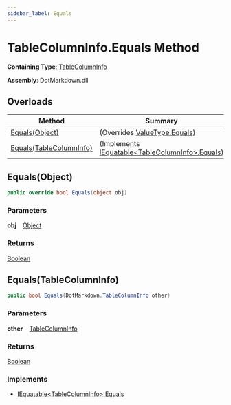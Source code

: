 ```yaml
---
sidebar_label: Equals
---
```


# TableColumnInfo\.Equals Method

**Containing Type**: [TableColumnInfo](../index.md)

**Assembly**: DotMarkdown\.dll

## Overloads

| Method | Summary |
| ------ | ------- |
| [Equals(Object)](#729843953) |  \(Overrides [ValueType.Equals](https://docs.microsoft.com/en-us/dotnet/api/system.valuetype.equals)\) |
| [Equals(TableColumnInfo)](#2313757328) |  \(Implements [IEquatable&lt;TableColumnInfo&gt;.Equals](https://docs.microsoft.com/en-us/dotnet/api/system.iequatable-1.equals)\) |

<a id="729843953"></a>

## Equals\(Object\) 

```csharp
public override bool Equals(object obj)
```

### Parameters

**obj** &ensp; [Object](https://docs.microsoft.com/en-us/dotnet/api/system.object)

### Returns

[Boolean](https://docs.microsoft.com/en-us/dotnet/api/system.boolean)

<a id="2313757328"></a>

## Equals\(TableColumnInfo\) 

```csharp
public bool Equals(DotMarkdown.TableColumnInfo other)
```

### Parameters

**other** &ensp; [TableColumnInfo](../index.md)

### Returns

[Boolean](https://docs.microsoft.com/en-us/dotnet/api/system.boolean)

### Implements

* [IEquatable&lt;TableColumnInfo&gt;.Equals](https://docs.microsoft.com/en-us/dotnet/api/system.iequatable-1.equals)
